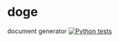 # doge
document generator
[![Python tests](https://github.com/rubenneefjesam/docex/actions/workflows/python-tests.yml/badge.svg)](https://github.com/rubenneefjesam/docex/actions/workflows/python-tests.yml)

